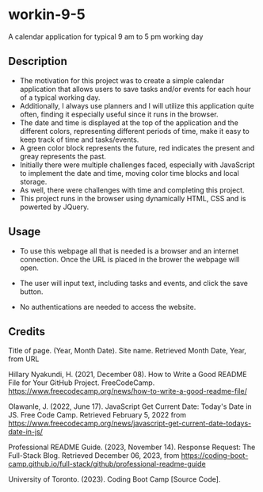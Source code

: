# workin-9-5
A calendar application for typical 9 am to 5 pm working day

## Description
- The motivation for this project was to create a simple calendar application that allows users to save tasks and/or events for each hour of a typical working day. 
- Additionally, I always use planners and I will utilize this application quite often, finding it especially useful since it runs in the browser. 
- The date and time is displayed at the top of the application and the different colors, representing different periods of time, make it easy to keep track of time and tasks/events. 
- A green color block represents the future, red indicates the present and greay represents the past. 
- Initially there were multiple challenges faced, especially with JavaScript to implement the date and time, moving color time blocks and local storage. 
- As well, there were challenges with time and completing this project.
- This project runs in the browser using dynamically HTML, CSS and is powerted by JQuery. 

## Usage
- To use this webpage all that is needed is a browser and an internet connection. Once the URL is placed in the brower the webpage will open.
- The user will input text, including tasks and events, and click the save button. 

- No authentications are needed to access the website.

## Credits

Title of page. (Year, Month Date). Site name. Retrieved Month Date, Year, from URL


Hillary Nyakundi, H. (2021, December 08). How to Write a Good README File for Your GitHub Project. FreeCodeCamp. https://www.freecodecamp.org/news/how-to-write-a-good-readme-file/

Olawanle, J. (2022, June 17). JavaScript Get Current Date: Today's Date in JS. Free Code Camp. Retrieved February 5, 2022 from https://www.freecodecamp.org/news/javascript-get-current-date-todays-date-in-js/

Professional README Guide. (2023, November 14). Response Request: The Full-Stack Blog. Retrieved December 06, 2023, from https://coding-boot-camp.github.io/full-stack/github/professional-readme-guide

University of Toronto. (2023). Coding Boot Camp [Source Code].
